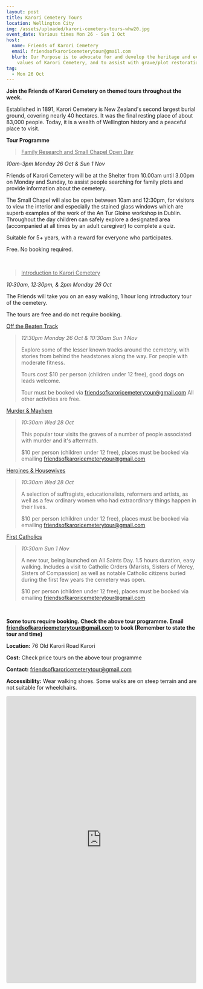 ```yaml
---
layout: post
title: Karori Cemetery Tours
location: Wellington City
img: /assets/uploaded/karori-cemetery-tours-whw20.jpg
event_date: Various times Mon 26 - Sun 1 Oct
host:
  name: Friends of Karori Cemetery
  email: friendsofkaroricemeterytour@gmail.com
  blurb: Our Purpose is to advocate for and develop the heritage and ecological
    values of Karori Cemetery, and to assist with grave/plot restoration
tag:
  - Mon 26 Oct
---
```

**Join the Friends of Karori Cemetery on themed tours throughout the week.** 

Established in 1891, Karori Cemetery is New Zealand's second largest burial ground, covering nearly 40 hectares. It was the final resting place of about 83,000 people. Today, it is a wealth of Wellington history and a peaceful place to visit. 

**Tour Programme** 

<BLOCKQUOTE><u>Family Research and Small Chapel Open Day</u> </BLOCKQUOTE>

*10am-3pm Monday 26 Oct & Sun 1 Nov* <br>

Friends of Karori Cemetery will be at the Shelter from 10.00am until 3.00pm on Monday and Sunday, to assist people searching for family plots and provide information about the cemetery. <br>

The Small Chapel will also be open between 10am and 12:30pm, for visitors to view the interior and especially the stained glass windows which are superb examples of the work of the An Tur Gloine workshop in Dublin. Throughout the day children can safely explore a designated area (accompanied at all times by an adult caregiver) to complete a quiz. <br>

Suitable for 5+ years, with a reward for everyone who participates.<br>

Free. No booking required.<br>

<br>

<BLOCKQUOTE> <u>Introduction to Karori Cemetery
</u> </BLOCKQUOTE>

*10:30am, 12:30pm, & 2pm Monday 26 Oct*

The Friends will take you on an easy walking, 1 hour long introductory tour of the cemetery. 

The tours are free and do not require booking.


<u>Off the Beaten Track</u>

<BLOCKQUOTE>

*12:30pm Monday 26 Oct & 10:30am Sun 1 Nov*

Explore some of the lesser known tracks around the cemetery, with stories from behind the headstones along the way. For people with moderate fitness.

Tours cost $10 per person (children under 12 free), good dogs on leads welcome. 

Tour must be booked via friendsofkaroricemeterytour@gmail.com All other activities are free.

</BLOCKQUOTE>

<u>Murder & Mayhem</u>

<BLOCKQUOTE>

*10:30am Wed 28 Oct*

This popular tour visits the graves of a number of people associated with murder and it's aftermath.

$10 per person (children under 12 free), places must be booked via emailing friendsofkaroricemeterytour@gmail.com

</BLOCKQUOTE>

<u>Heroines & Housewives</u>

<BLOCKQUOTE>

*10:30am Wed 28 Oct*

A selection of suffragists, educationalists, reformers and artists, as well as a few ordinary women who had extraordinary things happen in their lives.

$10 per person (children under 12 free), places must be booked via emailing friendsofkaroricemeterytour@gmail.com

</BLOCKQUOTE>

<u>First Catholics</u>

<BLOCKQUOTE>

*10:30am Sun 1 Nov*

A new tour, being launched on All Saints Day. 1.5 hours duration, easy walking. Includes a visit to Catholic Orders (Marists, Sisters of Mercy, Sisters of Compassion) as well as notable Catholic citizens buried during the first few years the cemetery was open.

$10 per person (children under 12 free), places must be booked via emailing friendsofkaroricemeterytour@gmail.com

</BLOCKQUOTE>

<br>

**Some tours require booking. Check the above tour programme. Email friendsofkaroricemeterytour@gmail.com to book (Remember to state the tour and time)**

**Location:** 76 Old Karori Road Karori

**Cost:** Check price tours on the above tour programme

**Contact:** friendsofkaroricemeterytour@gmail.com

**Accessibility:** Wear walking shoes. Some walks are on steep terrain and are not suitable for wheelchairs.



<iframe class="instagram-media instagram-media-rendered" id="instagram-embed-0" src="https://www.instagram.com/p/CD0q7WxAeDQ/embed/captioned/?cr=1&amp;v=12&amp;wp=1080&amp;rd=https%3A%2F%2Fwellingtonheritageweek.co.nz&amp;rp=%2Fevent%2Fwainuiomata-historical-community-exhibition%2F#%7B%22ci%22%3A0%2C%22os%22%3A310.95499999355525%2C%22ls%22%3A164.63500005193055%2C%22le%22%3A184.0500000398606%7D" allowtransparency="true" allowfullscreen="true" frameborder="0" height="756" data-instgrm-payload-id="instagram-media-payload-0" scrolling="no" style="background: white;max-width: 540px;width: calc(100% - 3px);border-radius: 3px;border: 1px solid rgb(219, 219, 219);box-shadow: none;display: block;margin: 0px 0px 12px;min-width: 290px;padding: 0px;"></iframe>